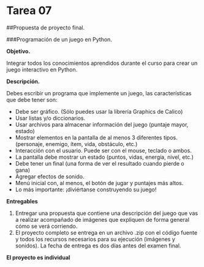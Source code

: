 # Tarea 07
##Propuesta de proyecto final.


###Programación de un juego en Python.

**Objetivo.**

Integrar todos los conocimientos aprendidos durante el curso para crear un juego interactivo en Python.

**Descripción.**

Debes escribir un programa que implemente un juego, las características que debe tener son:

- Debe ser gráfico. (Sólo puedes usar la librería Graphics de Calico)
- Usar listas y/o diccionarios.
- Usar archivos para almacenar información del juego (puntaje mayor, estado)
- Mostrar elementos en la pantalla de al menos 3 diferentes tipos. (personaje, enemigo, ítem, vida, obstáculo, etc.)
- Interacción con el usuario. Puede ser con el mouse, teclado o ambos.
- La pantalla debe mostrar un estado (puntos, vidas, energía, nivel, etc.)
- Debe tener un final (una forma de ver el resultado cuando pierde o gana)
- Agregar efectos de sonido.
- Menú inicial con, al menos, el botón de jugar y puntajes más altos.
- Lo más importante: ¡diviértanse construyendo su juego!


**Entregables**

1. Entregar una propuesta que contiene una descripción del juego que vas a realizar acompañado de imágenes que expliquen de forma general cómo se verá corriendo.
2. El proyecto completo se entrega en un archivo .zip con el código fuente y todos los recursos necesarios para su ejecución (imágenes y sonidos). La fecha de entrega es dos días antes del examen final.


**El proyecto es individual**
